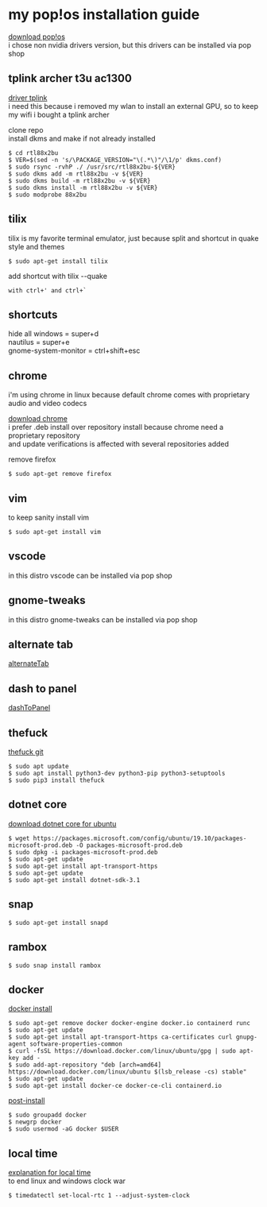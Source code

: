 # my pop!os installation guide

[download pop!os](https://pop.system76.com/)  
i chose non nvidia drivers version, but this drivers can be installed via pop shop  
  
## tplink archer t3u ac1300
[driver tplink](https://github.com/cilynx/rtl88x2BU)  
i need this because i removed my wlan to install an external GPU, so to keep my wifi i bought a tplink archer  
  
clone repo  
install dkms and make if not already installed  
  
```console
$ cd rtl88x2bu  
$ VER=$(sed -n 's/\PACKAGE_VERSION="\(.*\)"/\1/p' dkms.conf)  
$ sudo rsync -rvhP ./ /usr/src/rtl88x2bu-${VER}  
$ sudo dkms add -m rtl88x2bu -v ${VER}  
$ sudo dkms build -m rtl88x2bu -v ${VER}  
$ sudo dkms install -m rtl88x2bu -v ${VER}  
$ sudo modprobe 88x2bu  
```
  
  
## tilix
tilix is my favorite terminal emulator, just because split and shortcut in quake style and themes  
```console
$ sudo apt-get install tilix  
```
  
add shortcut with tilix --quake  
```console
with ctrl+' and ctrl+`  
```
  
  
## shortcuts
hide all windows = super+d  
nautilus = super+e  
gnome-system-monitor = ctrl+shift+esc  
  
  
## chrome
i'm using chrome in linux because default chrome comes with proprietary audio and video codecs  
  
[download chrome](https://www.google.com.br/chrome/)  
i prefer .deb install over repository install because chrome need a proprietary repository  
and update verifications is affected with several repositories added  
  
remove firefox  
```console
$ sudo apt-get remove firefox  
```
  
  
## vim
to keep sanity install vim  
```console
$ sudo apt-get install vim
```
  
  
## vscode
in this distro vscode can be installed via pop shop  
  
  
## gnome-tweaks
in this distro gnome-tweaks can be installed via pop shop  
  
  
## alternate tab
[alternateTab](https://extensions.gnome.org/extension/15/alternatetab/)  
  
  
## dash to panel
[dashToPanel](https://extensions.gnome.org/extension/1160/dash-to-panel/)  
  
  
## thefuck
[thefuck git](https://github.com/nvbn/thefuck)  
```console
$ sudo apt update
$ sudo apt install python3-dev python3-pip python3-setuptools
$ sudo pip3 install thefuck
```
  
  
## dotnet core
[download dotnet core for ubuntu](https://docs.microsoft.com/pt-br/dotnet/core/install/linux-package-manager-ubuntu-1910)  
```console
$ wget https://packages.microsoft.com/config/ubuntu/19.10/packages-microsoft-prod.deb -O packages-microsoft-prod.deb  
$ sudo dpkg -i packages-microsoft-prod.deb  
$ sudo apt-get update  
$ sudo apt-get install apt-transport-https  
$ sudo apt-get update  
$ sudo apt-get install dotnet-sdk-3.1  
```
  
  
## snap
```console
$ sudo apt-get install snapd  
```
  
  
## rambox
```console
$ sudo snap install rambox
```
  
  
## docker
[docker install](https://docs.docker.com/engine/install/ubuntu/)  
```console
$ sudo apt-get remove docker docker-engine docker.io containerd runc  
$ sudo apt-get update  
$ sudo apt-get install apt-transport-https ca-certificates curl gnupg-agent software-properties-common  
$ curl -fsSL https://download.docker.com/linux/ubuntu/gpg | sudo apt-key add -  
$ sudo add-apt-repository "deb [arch=amd64] https://download.docker.com/linux/ubuntu $(lsb_release -cs) stable"  
$ sudo apt-get update  
$ sudo apt-get install docker-ce docker-ce-cli containerd.io  
```
  
[post-install](https://docs.docker.com/engine/install/linux-postinstall/)  
```console
$ sudo groupadd docker  
$ newgrp docker  
$ sudo usermod -aG docker $USER  
```

## local time
[explanation for local time](https://www.howtogeek.com/323390/how-to-fix-windows-and-linux-showing-different-times-when-dual-booting/)  
to end linux and windows clock war  
  
```console
$ timedatectl set-local-rtc 1 --adjust-system-clock  
```